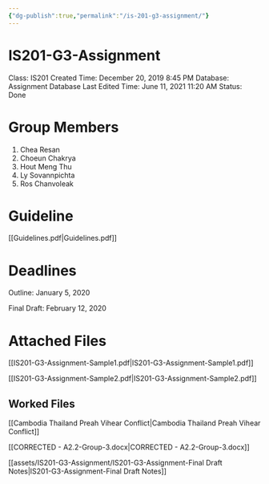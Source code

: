 ```yaml
---
{"dg-publish":true,"permalink":"/is-201-g3-assignment/"}
---
```


# IS201-G3-Assignment

Class: IS201
Created Time: December 20, 2019 8:45 PM
Database: Assignment Database
Last Edited Time: June 11, 2021 11:20 AM
Status: Done

# Group Members

1. Chea Resan
2. Choeun Chakrya
3. Hout Meng Thu
4. Ly Sovannpichta
5. Ros Chanvoleak

# Guideline

[[Guidelines.pdf\|Guidelines.pdf]]

# Deadlines

Outline: January 5, 2020 

Final Draft: February 12, 2020 

# Attached Files

[[IS201-G3-Assignment-Sample1.pdf\|IS201-G3-Assignment-Sample1.pdf]]

[[IS201-G3-Assignment-Sample2.pdf\|IS201-G3-Assignment-Sample2.pdf]]

## Worked Files

[[Cambodia Thailand Preah Vihear Conflict\|Cambodia Thailand Preah Vihear Conflict]]

[[CORRECTED - A2.2-Group-3.docx\|CORRECTED - A2.2-Group-3.docx]]

[[assets/IS201-G3-Assignment/IS201-G3-Assignment-Final Draft Notes\|IS201-G3-Assignment-Final Draft Notes]]
